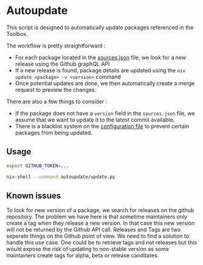 # Autoupdate

This script is designed to automatically update packages referenced in the Toolbox.

The workflow is pretty straightforward :
- For each package located in the [sources.json](../nix/sources.json) file, we look for a new release using the Github graphQL API
- If a new release is found, package details are updated using the `niv update <package> -v <version>` command
- Once potential updates are done, we then automatically create a merge request to preview the changes.

There are also a few things to consider :
- If the package does not have a `version` field in the `sources.json` file, we assume that we want to update it to the latest commit available.
- There is a blacklist system on the [configuration file](config.yml) to prevent certain packages from being updated.

## Usage

```bash
export GITHUB_TOKEN=...

nix-shell --command autoupdate/update.py
```


## Known issues

To look for new version of a package, we search for releases on the github repository. The problem we have here is that sometime maintainers only create a tag when they release a new version. In that case this new version will not be returned by the Github API call. Releases and Tags are two seperate things on the Github point of view. We need to find a solution to handle this use case. One could be to retrieve tags and not releases but this would expose the risk of updating to non-stable version as some maintainers create tags for alpha, beta or release canditates.


